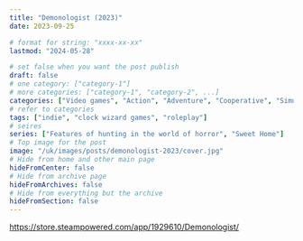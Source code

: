 ```yaml
---
title: "Demonologist (2023)"
date: 2023-09-25

# format for string: "xxxx-xx-xx"
lastmod: "2024-05-28"

# set false when you want the post publish
draft: false
# one category: ["category-1"]
# more categories: ["category-1", "category-2", ...]
categories: ["Video games", "Action", "Adventure", "Cooperative", "Simulation", "Horror"]
# refer to categories
tags: ["indie", "clock wizard games", "roleplay"]
# seires
series: ["Features of hunting in the world of horror", "Sweet Home"]
# Top image for the post
image: "/uk/images/posts/demonologist-2023/cover.jpg"
# Hide from home and other main page
hideFromCenter: false
# Hide from archive page
hideFromArchives: false
# Hide from everything but the archive
hideFromSection: false
---
```

https://store.steampowered.com/app/1929610/Demonologist/
<!--more-->